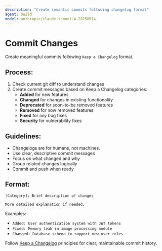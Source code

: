 ```yaml
---
description: "Create semantic commits following changelog format"
agent: build
model: anthropic/claude-sonnet-4-20250514
---
```


# Commit Changes

Create meaningful commits following `Keep a Changelog` format.

## Process:

1. Check current git diff to understand changes
2. Create commit messages based on Keep a Changelog categories:
   - **Added** for new features
   - **Changed** for changes in existing functionality  
   - **Deprecated** for soon-to-be removed features
   - **Removed** for now removed features
   - **Fixed** for any bug fixes
   - **Security** for vulnerability fixes

## Guidelines:

- Changelogs are for humans, not machines.
- Use clear, descriptive commit messages
- Focus on what changed and why
- Group related changes logically
- Commit and push when ready

## Format:
```
[Category]: Brief description of changes

More detailed explanation if needed.
```

Examples:
- `Added: User authentication system with JWT tokens`
- `Fixed: Memory leak in image processing module`  
- `Changed: Database schema to support new user roles`

Follow [Keep a Changelog](https://keepachangelog.com/en/1.1.0/) principles for clear, maintainable commit history.